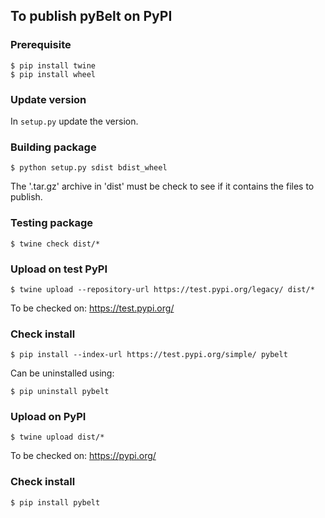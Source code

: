 ## To publish pyBelt on PyPI

### Prerequisite

```
$ pip install twine
$ pip install wheel
```

### Update version

In `setup.py` update the version.

### Building package

```
$ python setup.py sdist bdist_wheel
```

The '.tar.gz' archive in 'dist' must be check to see if it contains the files to publish.

### Testing package

```
$ twine check dist/*
```

### Upload on test PyPI

```
$ twine upload --repository-url https://test.pypi.org/legacy/ dist/*
```

To be checked on: https://test.pypi.org/

### Check install

```
$ pip install --index-url https://test.pypi.org/simple/ pybelt
```

Can be uninstalled using:

```
$ pip uninstall pybelt
```

### Upload on PyPI

```
$ twine upload dist/*
```

To be checked on: https://pypi.org/

### Check install

```
$ pip install pybelt
```



